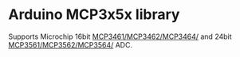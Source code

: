 # Arduino MCP3x5x library
Supports Microchip 16bit [MCP3461/MCP3462/MCP3464/](https://www.microchip.com/en-us/product/MCP3461r) and 24bit [MCP3561/MCP3562/MCP3564/](https://www.microchip.com/en-us/product/MCP3561r) ADC.
